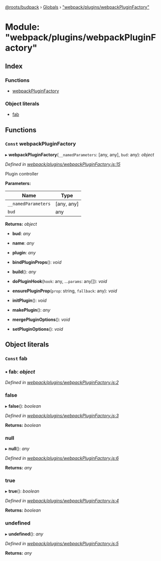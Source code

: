 [@roots/budpack](../README.md) › [Globals](../globals.md) › ["webpack/plugins/webpackPluginFactory"](_webpack_plugins_webpackpluginfactory_.md)

# Module: "webpack/plugins/webpackPluginFactory"

## Index

### Functions

* [webpackPluginFactory](_webpack_plugins_webpackpluginfactory_.md#const-webpackpluginfactory)

### Object literals

* [fab](_webpack_plugins_webpackpluginfactory_.md#const-fab)

## Functions

### `Const` webpackPluginFactory

▸ **webpackPluginFactory**(`__namedParameters`: [any, any], `bud`: any): *object*

*Defined in [webpack/plugins/webpackPluginFactory.js:15](https://github.com/roots/bud-support/blob/5f43850/src/budpack/builder/webpack/plugins/webpackPluginFactory.js#L15)*

Plugin controller

**Parameters:**

Name | Type |
------ | ------ |
`__namedParameters` | [any, any] |
`bud` | any |

**Returns:** *object*

* **bud**: *any*

* **name**: *any*

* **plugin**: *any*

* **bindPluginProps**(): *void*

* **build**(): *any*

* **doPluginHook**(`hook`: any, ...`params`: any[]): *void*

* **ensurePluginProp**(`prop`: string, `fallback`: any): *void*

* **initPlugin**(): *void*

* **makePlugin**(): *any*

* **mergePluginOptions**(): *void*

* **setPluginOptions**(): *void*

## Object literals

### `Const` fab

### ▪ **fab**: *object*

*Defined in [webpack/plugins/webpackPluginFactory.js:2](https://github.com/roots/bud-support/blob/5f43850/src/budpack/builder/webpack/plugins/webpackPluginFactory.js#L2)*

###  false

▸ **false**(): *boolean*

*Defined in [webpack/plugins/webpackPluginFactory.js:3](https://github.com/roots/bud-support/blob/5f43850/src/budpack/builder/webpack/plugins/webpackPluginFactory.js#L3)*

**Returns:** *boolean*

###  null

▸ **null**(): *any*

*Defined in [webpack/plugins/webpackPluginFactory.js:6](https://github.com/roots/bud-support/blob/5f43850/src/budpack/builder/webpack/plugins/webpackPluginFactory.js#L6)*

**Returns:** *any*

###  true

▸ **true**(): *boolean*

*Defined in [webpack/plugins/webpackPluginFactory.js:4](https://github.com/roots/bud-support/blob/5f43850/src/budpack/builder/webpack/plugins/webpackPluginFactory.js#L4)*

**Returns:** *boolean*

###  undefined

▸ **undefined**(): *any*

*Defined in [webpack/plugins/webpackPluginFactory.js:5](https://github.com/roots/bud-support/blob/5f43850/src/budpack/builder/webpack/plugins/webpackPluginFactory.js#L5)*

**Returns:** *any*

